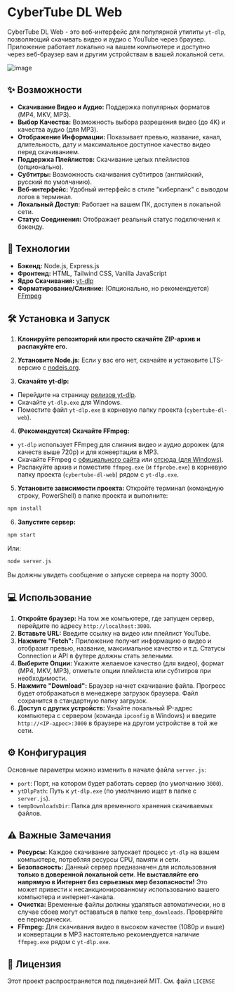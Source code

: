# CyberTube DL Web

CyberTube DL Web - это веб-интерфейс для популярной утилиты `yt-dlp`, позволяющий скачивать видео и аудио с YouTube через браузер. Приложение работает локально на вашем компьютере и доступно через веб-браузер вам и другим устройствам в вашей локальной сети.

![image](https://github.com/user-attachments/assets/01a204ed-67f7-4c6f-8b3f-b20b5c1f7f15)

## ✨ Возможности

*   **Скачивание Видео и Аудио:** Поддержка популярных форматов (MP4, MKV, MP3).
*   **Выбор Качества:** Возможность выбора разрешения видео (до 4K) и качества аудио (для MP3).
*   **Отображение Информации:** Показывает превью, название, канал, длительность, дату и максимальное доступное качество видео перед скачиванием.
*   **Поддержка Плейлистов:** Скачивание целых плейлистов (опционально).
*   **Субтитры:** Возможность скачивания субтитров (английский, русский по умолчанию).
*   **Веб-интерфейс:** Удобный интерфейс в стиле "киберпанк" с выводом логов в терминал.
*   **Локальный Доступ:** Работает на вашем ПК, доступен в локальной сети.
*   **Статус Соединения:** Отображает реальный статус подключения к бэкенду.

## 🚀 Технологии

*   **Бэкенд:** Node.js, Express.js
*   **Фронтенд:** HTML, Tailwind CSS, Vanilla JavaScript
*   **Ядро Скачивания:** [yt-dlp](https://github.com/yt-dlp/yt-dlp)
*   **Форматирование/Слияние:** (Опционально, но рекомендуется) [FFmpeg](https://ffmpeg.org/)

## 🛠️ Установка и Запуск

1.  **Клонируйте репозиторий или просто скачайте ZIP-архив и распакуйте его.**

3.  **Установите Node.js:** Если у вас его нет, скачайте и установите LTS-версию с [nodejs.org](https://nodejs.org/).

4.  **Скачайте yt-dlp:**
 *   Перейдите на страницу [релизов yt-dlp](https://github.com/yt-dlp/yt-dlp/releases/latest).
 *   Скачайте `yt-dlp.exe` для Windows.
 *   Поместите файл `yt-dlp.exe` в корневую папку проекта (`cybertube-dl-web`).

4.  **(Рекомендуется) Скачайте FFmpeg:**
 *   `yt-dlp` использует FFmpeg для слияния видео и аудио дорожек (для качеств выше 720p) и для конвертации в MP3.
 *   Скачайте FFmpeg с [официального сайта](https://ffmpeg.org/download.html) или [отсюда (для Windows)](https://github.com/BtbN/FFmpeg-Builds/releases).
 *   Распакуйте архив и поместите `ffmpeg.exe` (и `ffprobe.exe`) в корневую папку проекта (`cybertube-dl-web`) рядом с `yt-dlp.exe`.

5.  **Установите зависимости проекта:**
 Откройте терминал (командную строку, PowerShell) в папке проекта и выполните:
 ```bash
 npm install
 ```

6.  **Запустите сервер:**
 ```bash
 npm start
 ```
 Или:
 ```bash
 node server.js
 ```
 Вы должны увидеть сообщение о запуске сервера на порту 3000.

## 💻 Использование

1.  **Откройте браузер:** На том же компьютере, где запущен сервер, перейдите по адресу `http://localhost:3000`.
2.  **Вставьте URL:** Введите ссылку на видео или плейлист YouTube.
3.  **Нажмите "Fetch":** Приложение получит информацию о видео и отобразит превью, название, максимальное качество и т.д. Статусы Connection и API в футере должны стать зелеными.
4.  **Выберите Опции:** Укажите желаемое качество (для видео), формат (MP4, MKV, MP3), отметьте опции плейлиста или субтитров при необходимости.
5.  **Нажмите "Download":** Браузер начнет скачивание файла. Прогресс будет отображаться в менеджере загрузок браузера. Файл сохранится в стандартную папку загрузок.
6.  **Доступ с других устройств:** Узнайте локальный IP-адрес компьютера с сервером (команда `ipconfig` в Windows) и введите `http://<IP-адрес>:3000` в браузере на другом устройстве в той же сети.

## ⚙️ Конфигурация

Основные параметры можно изменить в начале файла `server.js`:

*   `port`: Порт, на котором будет работать сервер (по умолчанию `3000`).
*   `ytDlpPath`: Путь к `yt-dlp.exe` (по умолчанию ищет в папке с `server.js`).
*   `tempDownloadsDir`: Папка для временного хранения скачиваемых файлов.

## ⚠️ Важные Замечания

*   **Ресурсы:** Каждое скачивание запускает процесс `yt-dlp` на вашем компьютере, потребляя ресурсы CPU, памяти и сети.
*   **Безопасность:** Данный сервер предназначен для использования **только в доверенной локальной сети**. **Не выставляйте его напрямую в Интернет без серьезных мер безопасности!** Это может привести к несанкционированному использованию вашего компьютера и интернет-канала.
*   **Очистка:** Временные файлы должны удаляться автоматически, но в случае сбоев могут оставаться в папке `temp_downloads`. Проверяйте ее периодически.
*   **FFmpeg:** Для скачивания видео в высоком качестве (1080p и выше) и конвертации в MP3 настоятельно рекомендуется наличие `ffmpeg.exe` рядом с `yt-dlp.exe`.

## 📄 Лицензия

Этот проект распространяется под лицензией MIT. См. файл `LICENSE`
